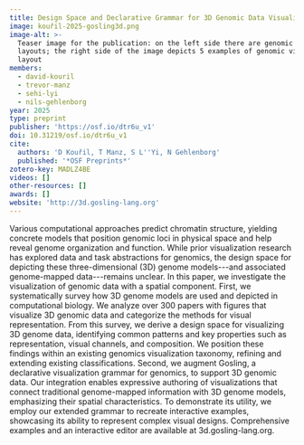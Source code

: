 ```yaml
---
title: Design Space and Declarative Grammar for 3D Genomic Data Visualization
image: kouřil-2025-gosling3d.png
image-alt: >-
  Teaser image for the publication: on the left side there are genomic visualizations using a linear and circular
  layouts; the right side of the image depicts 5 examples of genomic visualization using three-dimensional (spatial)
  layout
members:
  - david-kouril
  - trevor-manz
  - sehi-lyi
  - nils-gehlenborg
year: 2025
type: preprint
publisher: 'https://osf.io/dtr6u_v1'
doi: 10.31219/osf.io/dtr6u_v1
cite:
  authors: 'D Kouřil, T Manz, S L''Yi, N Gehlenborg'
  published: '*OSF Preprints*'
zotero-key: MADLZ4BE
videos: []
other-resources: []
awards: []
website: 'http://3d.gosling-lang.org'
---
```

Various computational approaches predict chromatin structure, yielding concrete models that position genomic loci in physical space and help reveal genome organization and function. While prior visualization research has explored data and task abstractions for genomics, the design space for depicting these three-dimensional (3D) genome models---and associated genome-mapped data---remains unclear. In this paper, we investigate the visualization of genomic data with a spatial component. First, we systematically survey how 3D genome models are used and depicted in computational biology. We analyze over 300 papers with figures that visualize 3D genomic data and categorize the methods for visual representation. From this survey, we derive a design space for visualizing 3D genome data, identifying common patterns and key properties such as representation, visual channels, and composition. We position these findings within an existing genomics visualization taxonomy, refining and extending existing classifications. Second, we augment Gosling, a declarative visualization grammar for genomics, to support 3D genomic data. Our integration enables expressive authoring of visualizations that connect traditional genome-mapped information with 3D genome models, emphasizing their spatial characteristics. To demonstrate its utility, we employ our extended grammar to recreate interactive examples, showcasing its ability to represent complex visual designs. Comprehensive examples and an interactive editor are available at 3d.gosling-lang.org.
